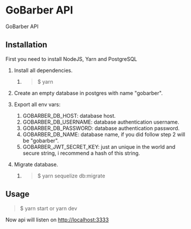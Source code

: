 # GoBarber API

GoBarber API

## Installation

First you need to install NodeJS, Yarn and PostgreSQL

1. Install all dependencies.
   1. > $ yarn

2. Create an empty database in postgres with name "gobarber".

3. Export all env vars:
   1. GOBARBER_DB_HOST: database host.
   2. GOBARBER_DB_USERNAME: database authentication username.
   3. GOBARBER_DB_PASSWORD: database authentication password.
   4. GOBARBER_DB_NAME: database name, if you did follow step 2 will be "gobarber".
   5. GOBARBER_JWT_SECRET_KEY: just an unique in the world and secure string, i recommend a hash of this string.

4. Migrate database.
   1. > $ yarn sequelize db:migrate

## Usage

> $ yarn start or yarn dev

Now api will listen on [http://localhost:3333](http://localhost:3333)
